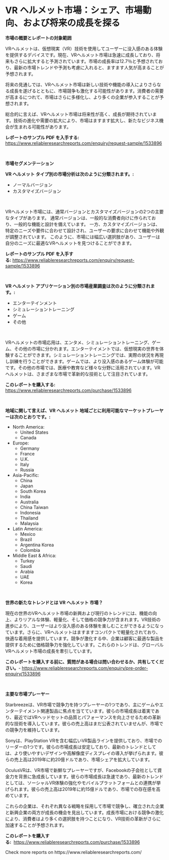 <p><h1>VR ヘルメット市場：シェア、市場動向、および将来の成長を探る</h1></p><p><strong>市場の概要とレポートの対象範囲</strong></p>
<p><p>VRヘルメットは、仮想現実（VR）技術を使用してユーザーに没入感のある体験を提供するデバイスです。現在、VRヘルメット市場は急速に成長しており、将来もさらに拡大すると予測されています。市場の成長率は12.7％と予想されており、最新の市場トレンドや予測も考慮に入れると、ますます人気が高まることが予想されます。</p><p>将来の見通しでは、VRヘルメット市場は新しい技術や機能の導入によりさらなる成長を遂げるとともに、市場競争も激化する可能性があります。消費者の需要が高まるにつれて、市場はさらに多様化し、より多くの企業が参入することが予想されます。</p><p>総合的に言えば、VRヘルメット市場は将来性が高く、成長が期待されています。技術の進化や需要の拡大により、市場はますます拡大し、新たなビジネス機会が生まれる可能性があります。</p></p>
<p><strong>レポートのサンプル PDF を入手する:</strong> <a href="https://www.reliableresearchreports.com/enquiry/request-sample/1533896">https://www.reliableresearchreports.com/enquiry/request-sample/1533896</a></p>
<p>&nbsp;</p>
<p><strong>市場セグメンテーション</strong></p>
<p><strong>VR ヘルメット タイプ別の市場分析は次のように分類されます。:</strong></p>
<p><ul><li>ノーマルバージョン</li><li>カスタマイズバージョン</li></ul></p>
<p>&nbsp;</p>
<p><p>VRヘルメット市場には、通常バージョンとカスタマイズバージョンの2つの主要なタイプがあります。 通常バージョンは、一般的な消費者向けに作られており、一般的な機能と設計を備えています。 一方、カスタマイズバージョンは、特定のニーズや要件に合わせて設計され、ユーザーの要求に合わせて機能や外観が調整されています。 このように、市場には幅広い選択肢があり、ユーザーは自分のニーズに最適なVRヘルメットを見つけることができます。</p></p>
<p><strong>レポートのサンプル PDF を入手する:</strong>&nbsp;<a href="https://www.reliableresearchreports.com/enquiry/request-sample/1533896">https://www.reliableresearchreports.com/enquiry/request-sample/1533896</a></p>
<p>&nbsp;</p>
<p><strong> VR ヘルメット アプリケーション別の市場産業調査は次のように分類されます。:</strong></p>
<p><ul><li>エンターテインメント</li><li>シミュレーショントレーニング</li><li>ゲーム</li><li>その他</li></ul></p>
<p>&nbsp;</p>
<p><p>VRヘルメットの市場応用は、エンタメ、シミュレーショントレーニング、ゲーム、その他の市場に分かれます。エンターテイメントでは、仮想現実の世界を体験することができます。シミュレーショントレーニングでは、実際の状況を再現し訓練を行うことができます。ゲームでは、より没入感のあるゲーム体験が可能です。その他の市場では、医療や教育など様々な分野に活用されています。VRヘルメットは、さまざまな市場で革新的な技術として注目されています。</p></p>
<p><strong>このレポートを購入する:</strong>&nbsp; <a href="https://www.reliableresearchreports.com/purchase/1533896">https://www.reliableresearchreports.com/purchase/1533896</a></p>
<p>&nbsp;</p>
<p><strong>地域に関して言えば、VR ヘルメット 地域ごとに利用可能なマーケットプレーヤーは次のとおりです。:</strong></p>
<p><ul>
    <li>
        North America:
        <ul>
            <li>United States</li>
            <li>Canada</li>
        </ul>
    </li>
    <li>
        Europe:
        <ul>
            <li>Germany</li>
            <li>France</li>
            <li>U.K.</li>
            <li>Italy</li>
            <li>Russia</li>
        </ul>
    </li>
    <li>
        Asia-Pacific:
        <ul>
            <li>China</li>
            <li>Japan</li>
            <li>South Korea</li>
            <li>India</li>
            <li>Australia</li>
            <li>China Taiwan</li>
            <li>Indonesia</li>
            <li>Thailand</li>
            <li>Malaysia</li>
        </ul>
    </li>
    <li>
        Latin America:
        <ul>
            <li>Mexico</li>
            <li>Brazil</li>
            <li>Argentina Korea</li>
            <li>Colombia</li>
        </ul>
    </li>
    <li>
        Middle East & Africa:
        <ul>
            <li>Turkey</li>
            <li>Saudi</li>
            <li>Arabia</li>
            <li>UAE</li>
            <li>Korea</li>
        </ul>
    </li>
    </ul></p>
<p>&nbsp;</p>
<p><strong>世界の新たなトレンドとは VR ヘルメット 市場？</strong></p>
<p><p>現在の世界のVRヘルメット市場の新興および現行のトレンドには、機能の向上、よりリアルな体験、軽量化、そして価格の競争力が含まれます。VR技術の進歩により、ユーザーはより没入感のある体験を楽しむことができるようになっています。さらに、VRヘルメットはますますコンパクトで軽量化されており、快適な着用感を提供しています。競争が激化する中、企業は顧客に最適な製品を提供するために価格競争力を強化しています。これらのトレンドは、グローバルVRヘルメット市場の成長を牽引しています。</p></p>
<p><strong>このレポートを購入する前に、質問がある場合は問い合わせるか、共有してください。</strong>- <a href="https://www.reliableresearchreports.com/enquiry/pre-order-enquiry/1533896">https://www.reliableresearchreports.com/enquiry/pre-order-enquiry/1533896</a></p>
<p>&nbsp;</p>
<p><strong>主要な市場プレーヤー</strong></p>
<p><p>Starbreezeは、VR市場で競争力を持つプレーヤーの1つであり、主にゲームやエンターテイメント関連製品に焦点を当てています。彼らの市場成長は着実であり、最近ではVRヘッドセットの品質とパフォーマンスを向上させるための革新的な技術を導入しています。彼らの売上高はまだ公表されていませんが、市場での競争力を維持しています。</p><p>Sonyは、PlayStation VRを含む幅広いVR製品ラインを提供しており、市場でのリーダーの1つです。彼らの市場成長は安定しており、最新のトレンドとしては、より使いやすいデザインや高解像度ディスプレイの導入が挙げられます。彼らの売上高は2019年に約20億ドルであり、市場シェアを拡大しています。</p><p>OculusVRは、VR市場で新鮮なプレーヤーですが、Facebookの子会社として資金力を背景に急成長しています。彼らの市場成長は急速であり、最新のトレンドとしては、ソーシャルVR体験の強化やモバイルプラットフォームとの連携が挙げられます。彼らの売上高は2019年に約15億ドルであり、市場での存在感を高めています。</p><p>これらの企業は、それぞれ異なる戦略を採用して市場で競争し、確立された企業と新興企業の両方が成長の機会を見出しています。成長市場における競争の激化により、消費者はより多くの選択肢を持つことになり、VR技術の革新がさらに加速することが予想されます。</p></p>
<p><strong>このレポートを購入する:</strong>&nbsp;&nbsp;<a href="https://www.reliableresearchreports.com/purchase/1533896">https://www.reliableresearchreports.com/purchase/1533896</a></p>
<p>Check more reports on https://www.reliableresearchreports.com/</p>